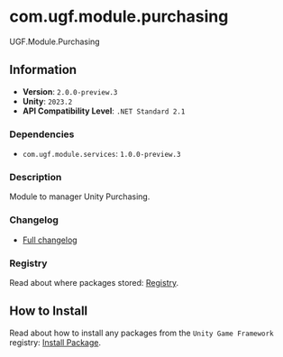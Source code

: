 # com.ugf.module.purchasing

UGF.Module.Purchasing

## Information

- **Version**: `2.0.0-preview.3`
- **Unity**: `2023.2`
- **API Compatibility Level**: `.NET Standard 2.1`

### Dependencies

- `com.ugf.module.services`: `1.0.0-preview.3`


### Description

Module to manager Unity Purchasing.

### Changelog

- [Full changelog](changelog.md)

### Registry

Read about where packages stored: [Registry](https://github.com/unity-game-framework/organization/blob/main/docs/registry.md).

## How to Install

Read about how to install any packages from the `Unity Game Framework` registry: [Install Package](https://github.com/unity-game-framework/organization/blob/main/docs/install-packages.md).
